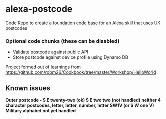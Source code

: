 # alexa-postcode
Code Repo to create a foundation code base for an Alexa skill that uses UK postcodes

### Optional code chunks (these can be disabled)

* Validate postcode against public API
* Store postcode against device profile using Dynamo DB

Project formed out of learnings from https://github.com/robm26/Cookbook/tree/master/Workshop/HelloWorld


## Known issues

**Outer postcode - S E twenty-two    (ok)
S E two two (not handled) neither 4 character postcodes, letter, letter, number, letter SW1V  (or S W one V)
Military alphabet not yet handled**

